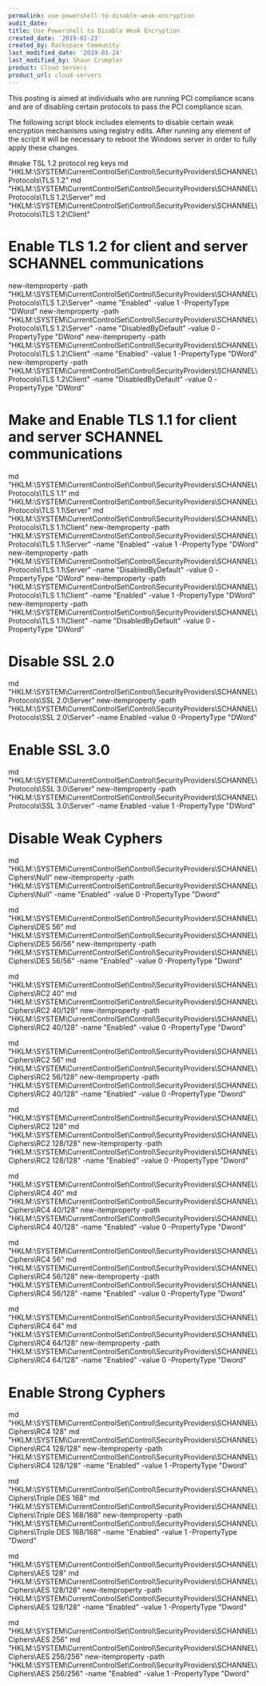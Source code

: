 ```yaml
---
permalink: use-powershell-to-disable-weak-encryption
audit_date:
title: Use Powershell to Disable Weak Encryption
created_date: '2019-01-23'
created_by: Rackspace Community
last_modified_date: '2019-01-24'
last_modified_by: Shaun Crumpler
product: Cloud Servers
product_url: cloud-servers
--- 
```


This posting is aimed at individuals who are running PCI compliance scans and are of disabling certain protocols to pass the PCI compliance scan.

The following script block includes elements to disable certain weak encryption mechanisms using registry edits.  After running any element of the script it will be necessary to reboot the Windows server in order to fully apply these changes.

#make TSL 1.2 protocol reg keys
md "HKLM:\SYSTEM\CurrentControlSet\Control\SecurityProviders\SCHANNEL\Protocols\TLS 1.2"
md "HKLM:\SYSTEM\CurrentControlSet\Control\SecurityProviders\SCHANNEL\Protocols\TLS 1.2\Server"
md "HKLM:\SYSTEM\CurrentControlSet\Control\SecurityProviders\SCHANNEL\Protocols\TLS 1.2\Client"

# Enable TLS 1.2 for client and server SCHANNEL communications
new-itemproperty -path     "HKLM:\SYSTEM\CurrentControlSet\Control\SecurityProviders\SCHANNEL\Protocols\TLS 1.2\Server" -name "Enabled" -value 1 -PropertyType "DWord"
new-itemproperty -path "HKLM:\SYSTEM\CurrentControlSet\Control\SecurityProviders\SCHANNEL\Protocols\TLS 1.2\Server" -name "DisabledByDefault" -value 0 -PropertyType "DWord"
new-itemproperty -path "HKLM:\SYSTEM\CurrentControlSet\Control\SecurityProviders\SCHANNEL\Protocols\TLS 1.2\Client" -name "Enabled" -value 1 -PropertyType "DWord"
new-itemproperty -path "HKLM:\SYSTEM\CurrentControlSet\Control\SecurityProviders\SCHANNEL\Protocols\TLS 1.2\Client" -name "DisabledByDefault" -value 0 -PropertyType "DWord"

# Make and Enable TLS 1.1 for client and server SCHANNEL communications
md "HKLM:\SYSTEM\CurrentControlSet\Control\SecurityProviders\SCHANNEL\Protocols\TLS 1.1"
md "HKLM:\SYSTEM\CurrentControlSet\Control\SecurityProviders\SCHANNEL\Protocols\TLS 1.1\Server"
md "HKLM:\SYSTEM\CurrentControlSet\Control\SecurityProviders\SCHANNEL\Protocols\TLS 1.1\Client" 
new-itemproperty -path "HKLM:\SYSTEM\CurrentControlSet\Control\SecurityProviders\SCHANNEL\Protocols\TLS 1.1\Server" -name "Enabled" -value 1 -PropertyType "DWord"
new-itemproperty -path "HKLM:\SYSTEM\CurrentControlSet\Control\SecurityProviders\SCHANNEL\Protocols\TLS 1.1\Server" -name "DisabledByDefault" -value 0 -PropertyType "DWord"
new-itemproperty -path "HKLM:\SYSTEM\CurrentControlSet\Control\SecurityProviders\SCHANNEL\Protocols\TLS 1.1\Client" -name "Enabled" -value 1 -PropertyType "DWord"
new-itemproperty -path "HKLM:\SYSTEM\CurrentControlSet\Control\SecurityProviders\SCHANNEL\Protocols\TLS 1.1\Client" -name "DisabledByDefault" -value 0 -PropertyType "DWord"

# Disable SSL 2.0
md "HKLM:\SYSTEM\CurrentControlSet\Control\SecurityProviders\SCHANNEL\Protocols\SSL 2.0\Server"
new-itemproperty -path "HKLM:\SYSTEM\CurrentControlSet\Control\SecurityProviders\SCHANNEL\Protocols\SSL 2.0\Server" -name Enabled -value 0 -PropertyType "DWord"

# Enable SSL 3.0
md "HKLM:\SYSTEM\CurrentControlSet\Control\SecurityProviders\SCHANNEL\Protocols\SSL 3.0\Server"
new-itemproperty -path "HKLM:\SYSTEM\CurrentControlSet\Control\SecurityProviders\SCHANNEL\Protocols\SSL 3.0\Server" -name Enabled -value 1 -PropertyType "DWord"

# Disable Weak Cyphers

md "HKLM:\SYSTEM\CurrentControlSet\Control\SecurityProviders\SCHANNEL\Ciphers\Null"
new-itemproperty -path "HKLM:\SYSTEM\CurrentControlSet\Control\SecurityProviders\SCHANNEL\Ciphers\Null" -name "Enabled" -value 0 -PropertyType "Dword"

md "HKLM:\SYSTEM\CurrentControlSet\Control\SecurityProviders\SCHANNEL\Ciphers\DES 56"
md "HKLM:\SYSTEM\CurrentControlSet\Control\SecurityProviders\SCHANNEL\Ciphers\DES 56/56"
new-itemproperty -path "HKLM:\SYSTEM\CurrentControlSet\Control\SecurityProviders\SCHANNEL\Ciphers\DES 56/56" -name "Enabled" -value 0 -PropertyType "Dword"

md "HKLM:\SYSTEM\CurrentControlSet\Control\SecurityProviders\SCHANNEL\Ciphers\RC2 40"
md "HKLM:\SYSTEM\CurrentControlSet\Control\SecurityProviders\SCHANNEL\Ciphers\RC2 40/128"
new-itemproperty -path "HKLM:\SYSTEM\CurrentControlSet\Control\SecurityProviders\SCHANNEL\Ciphers\RC2 40/128" -name "Enabled" -value 0 -PropertyType "Dword"

md "HKLM:\SYSTEM\CurrentControlSet\Control\SecurityProviders\SCHANNEL\Ciphers\RC2 56"
md "HKLM:\SYSTEM\CurrentControlSet\Control\SecurityProviders\SCHANNEL\Ciphers\RC2 56/128"
new-itemproperty -path "HKLM:\SYSTEM\CurrentControlSet\Control\SecurityProviders\SCHANNEL\Ciphers\RC2 40/128" -name "Enabled" -value 0 -PropertyType "Dword"

md "HKLM:\SYSTEM\CurrentControlSet\Control\SecurityProviders\SCHANNEL\Ciphers\RC2 128"
md "HKLM:\SYSTEM\CurrentControlSet\Control\SecurityProviders\SCHANNEL\Ciphers\RC2 128/128" 
new-itemproperty -path "HKLM:\SYSTEM\CurrentControlSet\Control\SecurityProviders\SCHANNEL\Ciphers\RC2 128/128" -name "Enabled" -value 0 -PropertyType "Dword"

md "HKLM:\SYSTEM\CurrentControlSet\Control\SecurityProviders\SCHANNEL\Ciphers\RC4 40"
md "HKLM:\SYSTEM\CurrentControlSet\Control\SecurityProviders\SCHANNEL\Ciphers\RC4 40/128"
new-itemproperty -path "HKLM:\SYSTEM\CurrentControlSet\Control\SecurityProviders\SCHANNEL\Ciphers\RC4 40/128" -name "Enabled" -value 0 -PropertyType "Dword"

md "HKLM:\SYSTEM\CurrentControlSet\Control\SecurityProviders\SCHANNEL\Ciphers\RC4 56"
md "HKLM:\SYSTEM\CurrentControlSet\Control\SecurityProviders\SCHANNEL\Ciphers\RC4 56/128"
new-itemproperty -path "HKLM:\SYSTEM\CurrentControlSet\Control\SecurityProviders\SCHANNEL\Ciphers\RC4 56/128" -name "Enabled" -value 0 -PropertyType "Dword"

md "HKLM:\SYSTEM\CurrentControlSet\Control\SecurityProviders\SCHANNEL\Ciphers\RC4 64"
md "HKLM:\SYSTEM\CurrentControlSet\Control\SecurityProviders\SCHANNEL\Ciphers\RC4 64/128"
new-itemproperty -path "HKLM:\SYSTEM\CurrentControlSet\Control\SecurityProviders\SCHANNEL\Ciphers\RC4 64/128" -name "Enabled" -value 0 -PropertyType "Dword"

# Enable Strong Cyphers

md "HKLM:\SYSTEM\CurrentControlSet\Control\SecurityProviders\SCHANNEL\Ciphers\RC4 128"
md "HKLM:\SYSTEM\CurrentControlSet\Control\SecurityProviders\SCHANNEL\Ciphers\RC4 128/128"
new-itemproperty -path "HKLM:\SYSTEM\CurrentControlSet\Control\SecurityProviders\SCHANNEL\Ciphers\RC4 128/128" -name "Enabled" -value 1 -PropertyType "Dword"

md "HKLM:\SYSTEM\CurrentControlSet\Control\SecurityProviders\SCHANNEL\Ciphers\Triple DES 168"
md "HKLM:\SYSTEM\CurrentControlSet\Control\SecurityProviders\SCHANNEL\Ciphers\Triple DES 168/168"
new-itemproperty -path "HKLM:\SYSTEM\CurrentControlSet\Control\SecurityProviders\SCHANNEL\Ciphers\Triple DES 168/168" -name "Enabled" -value 1 -PropertyType "Dword"

md "HKLM:\SYSTEM\CurrentControlSet\Control\SecurityProviders\SCHANNEL\Ciphers\AES 128"
md "HKLM:\SYSTEM\CurrentControlSet\Control\SecurityProviders\SCHANNEL\Ciphers\AES 128/128"
new-itemproperty -path "HKLM:\SYSTEM\CurrentControlSet\Control\SecurityProviders\SCHANNEL\Ciphers\AES 128/128" -name "Enabled" -value 1 -PropertyType "Dword"

md "HKLM:\SYSTEM\CurrentControlSet\Control\SecurityProviders\SCHANNEL\Ciphers\AES 256"
md "HKLM:\SYSTEM\CurrentControlSet\Control\SecurityProviders\SCHANNEL\Ciphers\AES 256/256"
new-itemproperty -path "HKLM:\SYSTEM\CurrentControlSet\Control\SecurityProviders\SCHANNEL\Ciphers\AES 256/256" -name "Enabled" -value 1 -PropertyType "Dword"
